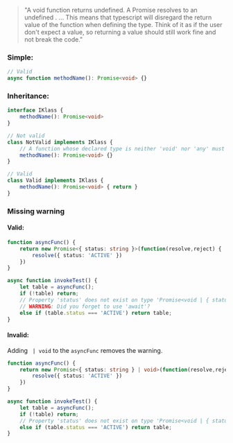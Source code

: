 > "A void function returns undefined. A Promise<void> resolves to an undefined . ... This means that typescript will disregard the return value of the function when defining the type. Think of it as if the user don't expect a value, so returning a value should still work fine and not break the code."

### Simple:
```ts
// Valid
async function methodName(): Promise<void> {}
```

### Inheritance:
```ts
interface IKlass {
    methodName(): Promise<void>
}

// Not valid
class NotValid implements IKlass {
    // A function whose declared type is neither 'void' nor 'any' must return a value.ts(2355)
    methodName(): Promise<void> {}
}

// Valid
class Valid implements IKlass {
    methodName(): Promise<void> { return }
}
```

### Missing warning
#### Valid:
```ts
function asyncFunc() {
    return new Promise<{ status: string }>(function(resolve,reject) {
        resolve({ status: 'ACTIVE' })
    })
}

async function invokeTest() {
    let table = asyncFunc();
    if (!table) return;
    // Property 'status' does not exist on type 'Promise<void | { status: string; }>'.ts(2339)
    // WARNING: Did you forget to use 'await'?
    else if (table.status === 'ACTIVE') return table;
}
```

#### Invalid:
Adding ` | void` to the `asyncFunc` removes the warning.

```ts
function asyncFunc() {
    return new Promise<{ status: string } | void>(function(resolve,reject) {
        resolve({ status: 'ACTIVE' })
    })
}

async function invokeTest() {
    let table = asyncFunc();
    if (!table) return;
    // Property 'status' does not exist on type 'Promise<void | { status: string; }>'.ts(2339)
    else if (table.status === 'ACTIVE') return table;
}

```
